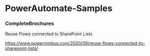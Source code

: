 # PowerAutomate-Samples

### CompleteBrochures
Reuse Flows connected to SharePoint Lists

https://www.powernimbus.com/2020/09/reuse-flows-connected-to-sharepoint-lists/